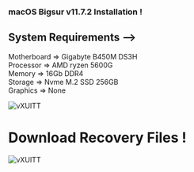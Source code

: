 
### macOS Bigsur v11.7.2 Installation !

## System Requirements -->

 Motherboard  => Gigabyte B450M DS3H    
 Processor    => AMD ryzen 5600G         
 Memory       => 16Gb DDR4               
 Storage      => Nvme M.2 SSD 256GB     
 Graphics     => None                   

![vXUITT](https://drive.google.com/file/d/1fjmuZ6T-ARXfbTzIcBulNLT5qbj8ZnVW/view?usp=sharing)

# Download Recovery Files !
![vXUITT](https://mkpiyush01-my.sharepoint.com/:f:/g/personal/user_mkpiyush01_onmicrosoft_com/Eo1yyXFPBotHsNkfwx-dH4oBnpjkpoPfgyDErPlgRdWwag?e=FJKyH5)